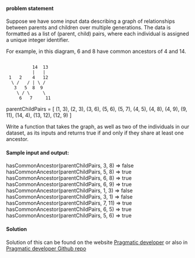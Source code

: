 #### problem statement
Suppose we have some input data describing a graph of relationships between parents and children over multiple generations. The data is formatted as a list of (parent, child) pairs, where each individual is assigned a unique integer identifier.

For example, in this diagram, 6 and 8 have common ancestors of 4 and 14.
```

          14  13
          |   |
 1   2    4   12
  \ /   / | \ /
   3   5  8  9
    \ / \     \
     6   7     11

```

parentChildPairs = [
 (1, 3), (2, 3), (3, 6), (5, 6), (5, 7), (4, 5),
 (4, 8), (4, 9), (9, 11), (14, 4), (13, 12), (12, 9)
]

Write a function that takes the graph, as well as two of the individuals in our dataset, as its inputs and returns true if and only if they share at least one ancestor.

#### Sample input and output:

hasCommonAncestor(parentChildPairs, 3, 8) => false
hasCommonAncestor(parentChildPairs, 5, 8) => true
hasCommonAncestor(parentChildPairs, 6, 8) => true
hasCommonAncestor(parentChildPairs, 6, 9) => true
hasCommonAncestor(parentChildPairs, 1, 3) => false
hasCommonAncestor(parentChildPairs, 3, 1) => false
hasCommonAncestor(parentChildPairs, 7, 11) => true
hasCommonAncestor(parentChildPairs, 6, 5) => true
hasCommonAncestor(parentChildPairs, 5, 6) => true

#### Solution
Solution of this can be found on the website [Pragmatic developer](https://pragmaticdeveloper.info/find-if-two-nodes-in-a-graph-share-at-least-one-ancestor/) or also in [Pragmatic developer Github repo](https://github.com/kumar-devender/pragmatic-developer/blob/f7c91f61e587848f70285b217260e6b291dc95dd/competitive-programming/src/main/java/info/pragmaticdeveloper/RelationshipsAnalyzer.java)